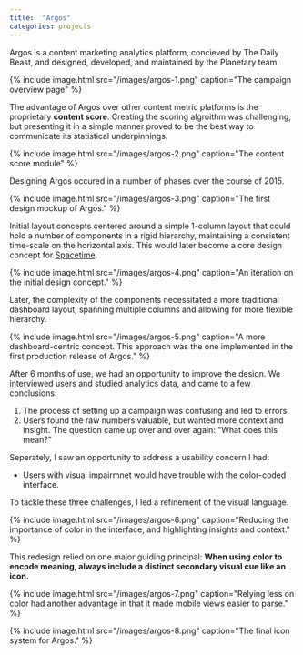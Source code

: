 ```yaml
---
title:  "Argos"
categories: projects
---
```


Argos is a content marketing analytics platform, concieved by The Daily Beast, and designed, developed, and maintained by the Planetary team.

{% include image.html src="/images/argos-1.png" caption="The campaign overview page" %}

The advantage of Argos over other content metric platforms is the proprietary **content score**. Creating the scoring algroithm was challenging, but presenting it in a simple manner proved to be the best way to communicate its statistical underpinnings.

{% include image.html src="/images/argos-2.png" caption="The content score module" %}

Designing Argos occured in a number of phases over the course of 2015.

{% include image.html src="/images/argos-3.png" caption="The first design mockup of Argos." %}

Initial layout concepts centered around a simple 1-column layout that could hold a number of components in a rigid hierarchy, maintaining a consistent time-scale on the horizontal axis. This would later become a core design concept for [Spacetime](/projects/spacetime).

{% include image.html src="/images/argos-4.png" caption="An iteration on the initial design concept." %}

Later, the complexity of the components necessitated a more traditional dashboard layout, spanning multiple columns and allowing for more flexible hierarchy.

{% include image.html src="/images/argos-5.png" caption="A more dashboard-centric concept. This approach was the one implemented in the first production release of Argos." %}

After 6 months of use, we had an opportunity to improve the design. We interviewed users and studied analytics data, and came to a few conclusions:

1. The process of setting up a campaign was confusing and led to errors
2. Users found the raw numbers valuable, but wanted more context and insight. The question came up over and over again: "What does this mean?"

Seperately, I saw an opportunity to address a usability concern I had:

- Users with visual impairmnet would have trouble with the color-coded interface.

To tackle these three challenges, I led a refinement of the visual language.

{% include image.html src="/images/argos-6.png" caption="Reducing the importance of color in the interface, and highlighting insights and context." %}

This redesign relied on one major guiding principal: **When using color to encode meaning, always include a distinct secondary visual cue like an icon.**

{% include image.html src="/images/argos-7.png" caption="Relying less on color had another advantage in that it made mobile views easier to parse." %}

{% include image.html src="/images/argos-8.png" caption="The final icon system for Argos." %}
